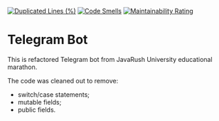[![Duplicated Lines (%)](https://sonarcloud.io/api/project_badges/measure?project=iselo_jru-telegrambot&metric=duplicated_lines_density)](https://sonarcloud.io/summary/new_code?id=iselo_jru-telegrambot)
[![Code Smells](https://sonarcloud.io/api/project_badges/measure?project=iselo_jru-telegrambot&metric=code_smells)](https://sonarcloud.io/summary/new_code?id=iselo_jru-telegrambot)
[![Maintainability Rating](https://sonarcloud.io/api/project_badges/measure?project=iselo_jru-telegrambot&metric=sqale_rating)](https://sonarcloud.io/summary/new_code?id=iselo_jru-telegrambot)

# Telegram Bot 

This is refactored Telegram bot from JavaRush University educational marathon.

The code was cleaned out to remove:
- switch/case statements;
- mutable fields; 
- public fields.